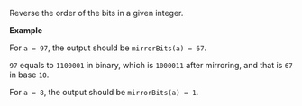 Reverse the order of the bits in a given integer.

**Example**

For `a = 97`, the output should be `mirrorBits(a) = 67`.

`97` equals to `1100001` in binary, which is `1000011` after mirroring, and that is `67` in base `10`.

For `a = 8`, the output should be `mirrorBits(a) = 1`.